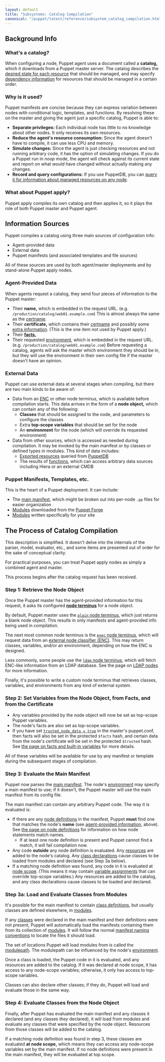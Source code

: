 ```yaml
---
layout: default
title: "Subsystems: Catalog Compilation"
canonical: "/puppet/latest/reference/subsystem_catalog_compilation.html"
---
```


[environment]: ./environments.html
[certname]: ./config_important_settings.html#basics
[resource_declaration]: ./lang_resources.html
[relationships]: ./lang_relationships.html
[cert_extensions]: ./ssl_attributes_extensions.html
[facts]: ./lang_facts_and_builtin_vars.html
[enc]: /guides/external_nodes.html
[exported resources]: ./lang_exported.html
[puppetdb]: /puppetdb/latest
[functions]: ./lang_functions.html
[main manifest]: ./dirs_manifest.html
[modules]: ./modules_fundamentals.html
[node terminus]: /references/3.7.latest/configuration.html#nodeterminus
[plain_node]: /references/3.7.latest/indirection.html#plain-terminus
[exec_node]: /references/3.7.latest/indirection.html#exec-terminus
[ldap_node]: /references/3.7.latest/indirection.html#ldap-terminus
[ldap_guide]: /guides/ldap_nodes.html
[trusted_on]: ./config_important_settings.html#getting-new-features-early
[facts_builtin]: ./lang_facts_and_builtin_vars.html
[node definitions]: ./lang_node_definitions.html
[agent_provided]: #agent-provided-data
[resources]: ./lang_resources.html
[class declarations]: ./lang_classes.html#declaring-classes
[node scope]: ./lang_scope.html#node-scope
[variables]: ./lang_variables.html
[class definitions]: ./lang_classes.html#defining-classes
[classes]: ./lang_classes.html
[manifest naming conventions]: ./modules_fundamentals.html#manifests
[modulepath]: ./dirs_modulepath.html

Background Info
-----

### What's a catalog?

When configuring a node, Puppet agent uses a document called a **catalog,** which it downloads from a Puppet master server. The catalog describes the [desired state for each resource][resource_declaration] that should be managed, and may specify [dependency information][relationships] for resources that should be managed in a certain order.

### Why is it used?

Puppet manifests are concise because they can express variation between nodes with conditional logic, templates, and functions. By resolving these on the master and giving the agent just a specific catalog, Puppet is able to:

* **Separate privileges:** Each individual node has little to no knowledge about other nodes. It only receives its own resources.
* **Reduce the agent's resource consumption:** Since the agent doesn't have to compile, it can use less CPU and memory.
* **Simulate changes:** Since the agent is just checking resources and not running arbitrary code, it has the option of simulating changes. If you do a Puppet run in _noop_ mode, the agent will check against its current state and report on what _would_ have changed without actually making any changes.
* **Record and query configurations:** If you use PuppetDB, you can [query it for information about managed resources on any node](/puppetdb/latest/api/index.html).

### What about Puppet apply?

Puppet apply compiles its own catalog and then applies it, so it plays the role of both Puppet master and Puppet agent.


Information Sources
-----

Puppet compiles a catalog using three main sources of configuration info:

* Agent-provided data
* External data
* Puppet manifests (and associated templates and file sources)

All of these sources are used by both agent/master deployments and by stand-alone Puppet apply nodes.

### Agent-Provided Data

When agents request a catalog, they send four pieces of information to the Puppet master:

* Their **name,** which is embedded in the request URL. (e.g. `/production/catalog/web01.example.com`) This is almost always the same as the [certname][].
* Their **certificate,** which contains their [certname][] and possibly some [extra information][cert_extensions]. (This is the one item not used by Puppet apply.)
* Their [**facts.**][facts]
* Their requested [environment][], which is embedded in the request URL. (e.g. `/production/catalog/web01.example.com`) Before requesting a catalog, agents will ask the master which environment they should be in, but they will use the environment in their own config file if the master doesn't have an opinion.


### External Data

Puppet can use external data at several stages when compiling, but there are two main kinds to be aware of:

* Data from an [ENC][] or other node terminus, which is available before compilation starts. This data arrives in the form of a **node object,** which can contain any of the following:
    * **Classes** that should be assigned to the node, and parameters to configure the classes
    * Extra **top-scope variables** that should be set for the node
    * An **environment** for the node (which will override its requested environment)
* Data from other sources, which is accessed as needed during compilation. It may be invoked by the main manifest or by classes or defined types in modules. This kind of data includes:
    * [Exported resources][] queried from [PuppetDB][]
    * The results of [functions][], which can access arbitrary data sources including Hiera or an external CMDB

### Puppet Manifests, Templates, etc.

This is the heart of a Puppet deployment. It can include:

* The [main manifest][], which might be broken out into per-node `.pp` files for easier organization
* [Modules][] downloaded from the [Puppet Forge](https://forge.puppetlabs.com)
* [Modules][] written specifically for your site

The Process of Catalog Compilation
-----

This description is simplified. It doesn't delve into the internals of the parser, model, evaluator, etc., and some items are presented out of order for the sake of conceptual clarity.

For practical purposes, you can treat Puppet apply nodes as simply a combined agent and master.

This process begins after the catalog request has been received.

### Step 1: Retrieve the Node Object

Once the Puppet master has the agent-provided information for this request, it asks its configured **[node terminus][]** for a node object.

By default, Puppet master uses the [`plain` node terminus][plain_node], which just returns a blank node object. This results in only manifests and agent-provided info being used in compilation.

The next most common node terminus is the [`exec` node terminus][exec_node], which will request data from an [external node classifier (ENC)][enc]. This may return classes, variables, and/or an environment, depending on how the ENC is designed.

Less commonly, some people use the [`ldap` node terminus][ldap_node], which will fetch ENC-like information from an LDAP database. See the page on [LDAP nodes][ldap_guide] for more information.

Finally, it's possible to write a custom node terminus that retrieves classes, variables, and environments from any kind of external system.

### Step 2: Set Variables from the Node Object, from Facts, and from the Certificate

* Any variables provided by the node object will now be set as top-scope Puppet variables.
* The node's facts are also set as top-scope variables.
* If you have set [`trusted_node_data = true`][trusted_on] in the master's puppet.conf, then facts will also be set in the protected `$facts` hash, and certain data from the node's certificate will be set in the protected `$trusted` hash. See [the page on facts and built-in variables][facts_builtin] for more details.

All of these variables will be available for use by any manifest or template during the subsequent stages of compilation.

### Step 3: Evaluate the Main Manifest

Puppet now parses the [main manifest][]. The node's [environment][] may specify a main manifest to use; if it doesn't, the Puppet master will use the main manifest from its config file.

The main manifest can contain any arbitrary Puppet code. The way it is evaluated is:

* If there are any [node definitions][] in the manifest, Puppet **must** find one that matches the node's **name** (see [agent-provided information][agent_provided], above). See [the page on node definitions][node definitions] for information on how node statements match names.
    * If at least one node definition is present and Puppet cannot find a match, it will fail compilation now.
* Any code **outside** any node definition is evaluated. Any [resources][] are added to the node's catalog. Any [class declarations][] cause classes to be loaded from modules and declared (see Step 3a below).
* If a matching node definition was found, any code in it is evaluated at [node scope][]. (This means it may contain [variable assignments][variables] that can override top-scope variables.) Any resources are added to the catalog, and any class declarations cause classes to be loaded and declared.

### Step 3a: Load and Evaluate Classes from Modules

It's possible for the main manifest to contain [class definitions][], but usually classes are defined elsewhere, in [modules][].

If any [classes][] were declared in the main manifest and their definitions were not present, Puppet will automatically load the manifests containing them from its collection of [modules][]. It will follow the normal [manifest naming conventions][] to locate the files it should load.

The set of locations Puppet will load modules from is called the [modulepath][]. The modulepath can be influenced by the node's [environment][].

Once a class is loaded, the Puppet code in it is evaluated, and any resources are added to the catalog. If it was declared at node scope, it has access to any node-scope variables; otherwise, it only has access to top-scope variables.

Classes can also declare other classes; if they do, Puppet will load and evaluate those in the same way.

### Step 4: Evaluate Classes from the Node Object

Finally, after Puppet has evaluated the main manifest and any classes it declared (and any classes _they_ declared), it will load from modules and evaluate any classes that were specified by the node object. Resources from those classes will be added to the catalog.

If a matching node definition was found in step 3, these classes are evaluated **at node scope,** which means they can access any node-scope variables set by the main manifest. If no node definitions were present in the main manifest, they will be evaluated at top scope.

